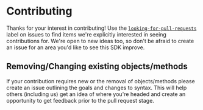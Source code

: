 # Contributing

Thanks for your interest in contributing!  Use the [`looking-for-pull-requests` ](https://github.com/helpscout/helpscout-api-php/issues?q=is%3Aissue+is%3Aopen+label%3Alooking-for-pull-requests) label on issues to find items we're explicitly interested in seeing contributions for.  We're open to new ideas too, so don't be afraid to create an issue for an area you'd like to see this SDK improve.

## Removing/Changing existing objects/methods

If your contribution requires new or the removal of objects/methods please create an issue outlining the goals and changes to syntax.  This will help others (including us) get an idea of where you're headed and create an opportunity to get feedback prior to the pull request stage.
